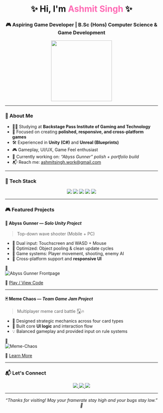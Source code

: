 <h1 align="center">✨ Hi, I'm <span style="color:#FF69B4;">Ashmit Singh</span> ✨</h1>
<h3 align="center">🎮 Aspiring Game Developer | B.Sc (Hons) Computer Science & Game Development</h3>

<p align="center">
  <img src="https://media.giphy.com/media/L8K62iTDkzGX6/giphy.gif" width="200" />
</p>

---

### 📘 About Me
- 👨‍🎓 Studying at **Backstage Pass Institute of Gaming and Technology**
- 🎯 Focused on creating **polished, responsive, and cross-platform games**
- 🛠️ Experienced in **Unity (C#)** and **Unreal (Blueprints)**
- 🎮 Gameplay, UI/UX, Game Feel enthusiast
- 🔧 Currently working on: *“Abyss Gunner” polish + portfolio build*
- 📬 Reach me: [ashmitsingh.work@gmail.com](mailto:ashmitsingh.work@gmail.com)

---

### 🚀 Tech Stack

<p align="center">
  <img src="https://img.shields.io/badge/Unity-000?style=for-the-badge&logo=unity&logoColor=white"/>
  <img src="https://img.shields.io/badge/Unreal_Engine-313131?style=for-the-badge&logo=unrealengine"/>
  <img src="https://img.shields.io/badge/C%23-239120?style=for-the-badge&logo=c-sharp&logoColor=white"/>
  <img src="https://img.shields.io/badge/C++-00599C?style=for-the-badge&logo=c%2b%2b&logoColor=white"/>
  <img src="https://img.shields.io/badge/Python-3776AB?style=for-the-badge&logo=python&logoColor=white"/>
</p>

---

### 🎮 Featured Projects

#### 🔫 **Abyss Gunner** — *Solo Unity Project*
> Top-down wave shooter (Mobile + PC)

- 🔁 Dual input: Touchscreen and WASD + Mouse
- 🧠 Optimized: Object pooling & clean update cycles
- 🧩 Game systems: Player movement, shooting, enemy AI
- 📱 Cross-platform support and **responsive UI**

📸  
![Abyss Gunner Frontpage](https://github.com/user-attachments/assets/a837dcd8-f600-45cf-b94c-518cf4b3d27e)



🔗 [Play / View Code](#)

---

#### 🃏 **Meme Chaos** — *Team Game Jam Project*
> Multiplayer meme card battle 🃎🔥

- 🧠 Designed strategic mechanics across four card types
- 🎨 Built core **UI logic** and interaction flow
- 💡 Balanced gameplay and provided input on rule systems

📸  
![Meme-Chaos](https://github.com/user-attachments/assets/cd2c33a6-175e-4c02-a651-05f11355418f)


🔗 [Learn More](#)

---

### 📬 Let's Connect

<p align="center"> <a href="mailto:ashmitsingh.work@gmail.com"> <img src="https://img.shields.io/badge/-Email-red?style=flat-square&logo=gmail&logoColor=white"/> </a> <a href="www.linkedin.com/in/ashmit-singh-work" target="_blank"> <img src="https://img.shields.io/badge/-LinkedIn-blue?style=flat-square&logo=linkedin&logoColor=white"/> </a> <a href="+91 92622 25346" target="_blank"> <img src="https://img.shields.io/badge/-WhatsApp-25D366?style=flat-square&logo=whatsapp&logoColor=white"/> </a> </p>

---

<p align="center">
  <em>“Thanks for visiting! May your framerate stay high and your bugs stay low.” 🎯</em>
</p>
